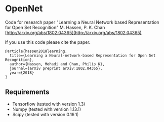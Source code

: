 # OpenNet

Code for research paper "Learning a Neural Network based Representation for Open Set Recognition" M. Hassen, P. K. Chan
[http://arxiv.org/abs/1802.04365](http://arxiv.org/abs/1802.04365)

If you use this code please cite the paper.
```
@article{hassen2018learning,
  title={Learning a Neural-network-based Representation for Open Set Recognition},
  author={Hassen, Mehadi and Chan, Philip K},
  journal={arXiv preprint arXiv:1802.04365},
  year={2018}
}
```

## Requirements

* Tensorflow (tested with version 1.3)
* Numpy (tested with version 1.13.1)
* Scipy (tested with version 0.19.1)
